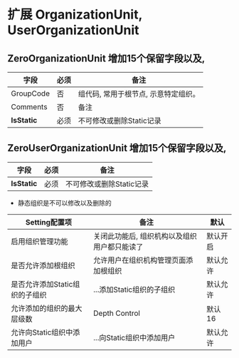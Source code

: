扩展 **OrganizationUnit**, **UserOrganizationUnit**
===================

ZeroOrganizationUnit 增加15个保留字段以及, 
-------------------
| 字段 | 必须 | 备注 |
|----|----|----|
| GroupCode| 否 | 组代码, 常用于根节点, 示意特定组织。 |
| Comments | 否 | 备注 |
| **IsStatic** | 必须 | 不可修改或删除Static记录 |

ZeroUserOrganizationUnit 增加15个保留字段以及,
----------------------
| 字段 | 必须 | 备注 |
|----|----|----|
| **IsStatic** | 必须 | 不可修改或删除Static记录 |


- 静态组织是不可以修改以及删除的

| Setting配置项 | 备注 | 默认 |
|----|----|----|
| 启用组织管理功能 | 关闭此功能后, 组织机构以及组织用户都只能读了 | 默认开启 |
| 是否允许添加根组织 | 允许用户在组织机构管理页面添加根组织 | 默认允许 |
| 是否允许添加Static组织的子组织 | ...添加Static组织的子组织 | 默认允许 |
| 允许添加的组织的最大层级数 | Depth Control | 默认16 |
| 允许向Static组织中添加用户 | ...向Static组织中添加用户 | 默认允许 |

